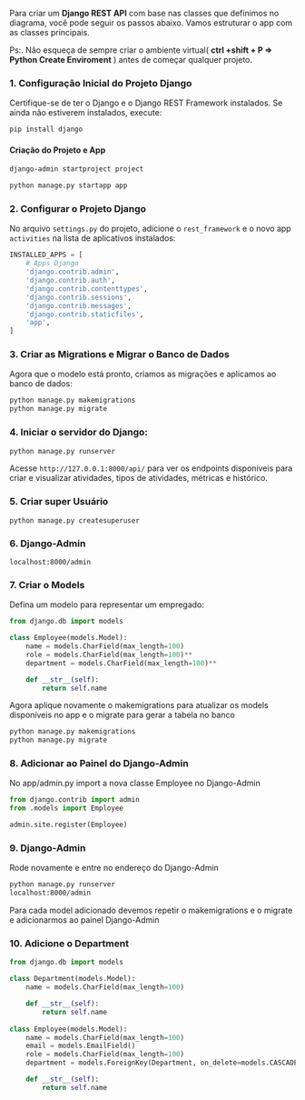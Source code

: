 Para criar um **Django REST API** com base nas classes que definimos no diagrama, você pode seguir os passos abaixo. Vamos estruturar o app com as classes principais.

Ps:. Não esqueça de sempre criar o ambiente virtual( **ctrl +shift + P => Python Create Enviroment** ) antes de começar qualquer projeto.


### 1. **Configuração Inicial do Projeto Django**

Certifique-se de ter o Django e o Django REST Framework instalados. Se ainda não estiverem instalados, execute:

```bash
pip install django
```

#### Criação do Projeto e App

```bash
django-admin startproject project

python manage.py startapp app
```

### 2. **Configurar o Projeto Django**

No arquivo `settings.py` do projeto, adicione o `rest_framework` e o novo app `activities` na lista de aplicativos instalados:

```python
INSTALLED_APPS = [
    # Apps Django
    'django.contrib.admin',
    'django.contrib.auth',
    'django.contrib.contenttypes',
    'django.contrib.sessions',
    'django.contrib.messages',
    'django.contrib.staticfiles',
    'app',
]
```

### 3. **Criar as Migrations e Migrar o Banco de Dados**

Agora que o modelo está pronto, criamos as migrações e aplicamos ao banco de dados:

```bash
python manage.py makemigrations
python manage.py migrate
```

### 4. Iniciar o servidor do Django:

```bash
python manage.py runserver
```

Acesse `http://127.0.0.1:8000/api/` para ver os endpoints disponíveis para criar e visualizar atividades, tipos de atividades, métricas e histórico.

### 5. Criar super Usuário

```
python manage.py createsuperuser
```

### 6. Django-Admin

```
localhost:8000/admin
```

### 7. Criar o Models

Defina um modelo para representar um empregado:

```python
from django.db import models

class Employee(models.Model):
    name = models.CharField(max_length=100)
    role = models.CharField(max_length=100)**
    department = models.CharField(max_length=100)**

    def __str__(self):
        return self.name
```

Agora aplique novamente o makemigrations para atualizar os models disponíveis no app e o migrate para gerar a tabela no banco

```bash
python manage.py makemigrations
python manage.py migrate
```
### 8. Adicionar ao Painel do Django-Admin

No app/admin.py import a nova classe Employee no Django-Admin

```python
from django.contrib import admin
from .models import Employee

admin.site.register(Employee)
``` 

### 9. Django-Admin

Rode novamente e entre no endereço do Django-Admin

```bash
python manage.py runserver
localhost:8000/admin
```

Para cada model adicionado devemos repetir o makemigrations  e o migrate e adicionarmos ao painel Django-Admin

### 10. Adicione o Department
```python
from django.db import models

class Department(models.Model):
    name = models.CharField(max_length=100)

    def __str__(self):
        return self.name
    
class Employee(models.Model):
    name = models.CharField(max_length=100)
    email = models.EmailField()
    role = models.CharField(max_length=100)
    department = models.ForeignKey(Department, on_delete=models.CASCADE)

    def __str__(self):
        return self.name
```
    
    

